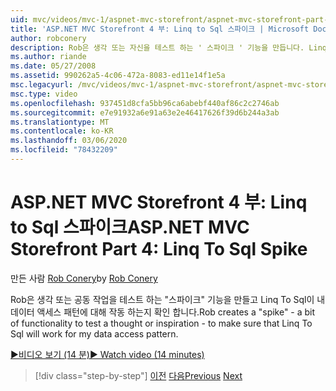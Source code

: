 ```yaml
---
uid: mvc/videos/mvc-1/aspnet-mvc-storefront/aspnet-mvc-storefront-part-4-linq-to-sql-spike
title: 'ASP.NET MVC Storefront 4 부: Linq to Sql 스파이크 | Microsoft Docs'
author: robconery
description: Rob은 생각 또는 자신을 테스트 하는 ' 스파이크 ' 기능을 만듭니다. Linq To Sql이 내 데이터 액세스 패턴에 대해 작동 하는지 확인 합니다.
ms.author: riande
ms.date: 05/27/2008
ms.assetid: 990262a5-4c06-472a-8083-ed11e14f1e5a
msc.legacyurl: /mvc/videos/mvc-1/aspnet-mvc-storefront/aspnet-mvc-storefront-part-4-linq-to-sql-spike
msc.type: video
ms.openlocfilehash: 937451d8cfa5bb96ca6abebf440af86c2c2746ab
ms.sourcegitcommit: e7e91932a6e91a63e2e46417626f39d6b244a3ab
ms.translationtype: MT
ms.contentlocale: ko-KR
ms.lasthandoff: 03/06/2020
ms.locfileid: "78432209"
---
```

# <a name="aspnet-mvc-storefront-part-4-linq-to-sql-spike"></a><span data-ttu-id="8d64c-103">ASP.NET MVC Storefront 4 부: Linq to Sql 스파이크</span><span class="sxs-lookup"><span data-stu-id="8d64c-103">ASP.NET MVC Storefront Part 4: Linq To Sql Spike</span></span>

<span data-ttu-id="8d64c-104">만든 사람 [Rob Conery](https://github.com/robconery)</span><span class="sxs-lookup"><span data-stu-id="8d64c-104">by [Rob Conery](https://github.com/robconery)</span></span>

<span data-ttu-id="8d64c-105">Rob은 생각 또는 공동 작업을 테스트 하는 "스파이크" 기능을 만들고 Linq To Sql이 내 데이터 액세스 패턴에 대해 작동 하는지 확인 합니다.</span><span class="sxs-lookup"><span data-stu-id="8d64c-105">Rob creates a "spike" - a bit of functionality to test a thought or inspiration - to make sure that Linq To Sql will work for my data access pattern.</span></span>

[<span data-ttu-id="8d64c-106">&#9654;비디오 보기 (14 분)</span><span class="sxs-lookup"><span data-stu-id="8d64c-106">&#9654; Watch video (14 minutes)</span></span>](https://channel9.msdn.com/Blogs/ASP-NET-Site-Videos/aspnet-mvc-storefront-part-4-linq-to-sql-spike)

> [!div class="step-by-step"]
> <span data-ttu-id="8d64c-107">[이전](aspnet-mvc-storefront-part-3-pipes-and-filters.md)
> [다음](aspnet-mvc-storefront-part-5-globalization.md)</span><span class="sxs-lookup"><span data-stu-id="8d64c-107">[Previous](aspnet-mvc-storefront-part-3-pipes-and-filters.md)
[Next](aspnet-mvc-storefront-part-5-globalization.md)</span></span>
